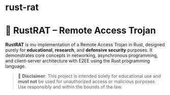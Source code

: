 # rust-rat
# 🦀 RustRAT – Remote Access Trojan

**RustRAT** is mu implementation of a Remote Access Trojan in Rust, designed purely for **educational**, **research**, and **defensive security** purposes. It demonstrates core concepts in networking, asynchronous programming, and client-server architecture with E2EE using the Rust programming language.

> 🚨 **Disclaimer**: This project is intended solely for educational use and **must not** be used for unauthorized access or malicious purposes. Use responsibly and within the bounds of the law.

